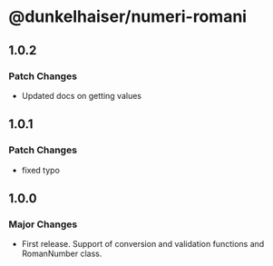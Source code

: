 # @dunkelhaiser/numeri-romani

## 1.0.2

### Patch Changes

-   Updated docs on getting values

## 1.0.1

### Patch Changes

-   fixed typo

## 1.0.0

### Major Changes

-   First release. Support of conversion and validation functions and RomanNumber class.
